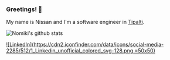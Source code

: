 ### Greetings! 🤘

My name is Nissan and I'm a software engineer in [Tipalti](https://www.tipalti.com).

![Nomiki's github stats](https://github-readme-stats.vercel.app/api?username=Nomiki&show_icons=true&theme=dark)

[![LinkedIn](https://cdn2.iconfinder.com/data/icons/social-media-2285/512/1_Linkedin_unofficial_colored_svg-128.png =50x50)](https://www.linkedin.com/in/nissan-cohen-48a50360/)
<!--
https://cdn2.iconfinder.com/data/icons/social-media-2285/512/1_Facebook_colored_svg_copy-128.png
https://www.facebook.com/cohennis
-->

<!--
**Nomiki/Nomiki** is a ✨ _special_ ✨ repository because its `README.md` (this file) appears on your GitHub profile.

Here are some ideas to get you started:

- 🔭 I’m currently working on ...
- 🌱 I’m currently learning ...
- 👯 I’m looking to collaborate on ...
- 🤔 I’m looking for help with ...
- 💬 Ask me about ...
- 📫 How to reach me: ...
- 😄 Pronouns: ...
- ⚡ Fun fact: ...
-->
